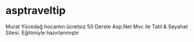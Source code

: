 # asptraveltip
 Murat Yücedağ hocamın ücretsiz 50 Derste Asp.Net Mvc ile Tatil & Seyahat Sitesi. Eğitimiyle hazırlanmıştır
